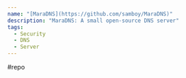 ```yaml
---
name: "[MaraDNS](https://github.com/samboy/MaraDNS)"
description: "MaraDNS: A small open-source DNS server"
tags:
  - Security
  - DNS
  - Server
---
```

#repo